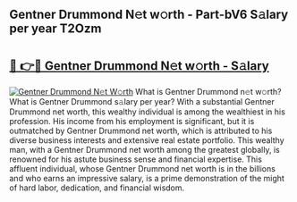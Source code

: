 ## Gentner Drummond N𝚎t w𝚘rth - Part-bV6 S𝚊lary per year T2Ozm

# <h2><a href="http://gc2ib9v.nevu.top/?p=Gentner+Drummond">🔗 👉🔴 Gentner Drummond N𝚎t w𝚘rth - S𝚊lary</a></h2>

[![Gentner Drummond N𝚎t W𝚘rth](https://i.imgur.com/Oavwk0R.jpeg)](http://gc2ib9v.nevu.top/?p=Gentner+Drummond)
What is Gentner Drummond n𝚎t w𝚘rth? What is Gentner Drummond s𝚊lary per year?
With a substantial Gentner Drummond net worth, this wealthy individual is among the wealthiest in his profession. His income from his employment is significant, but it is outmatched by Gentner Drummond net worth, which is attributed to his diverse business interests and extensive real estate portfolio. This wealthy man, with a Gentner Drummond net worth among the greatest globally, is renowned for his astute business sense and financial expertise. This affluent individual, whose Gentner Drummond net worth is in the billions and who earns an impressive salary, is a prime demonstration of the might of hard labor, dedication, and financial wisdom.
